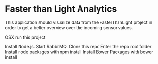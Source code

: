# Faster than Light Analytics

This application should visualize data from the FasterThanLight project in order to get a better overview over the incoming sensor values.

OSX run this project

Install Node.js.
Start RabbitMQ.
Clone this repo
Enter the repo root folder
Install node packages with npm install
Install Bower Packages with bower install

